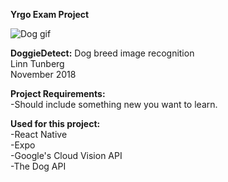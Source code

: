 <strong>Yrgo Exam Project</strong><br> 

<img src="https://media.giphy.com/media/Ood1OSF92jubS/giphy.gif" alt="Dog gif"><br>

<strong>DoggieDetect:</strong> Dog breed image recognition<br>
Linn Tunberg<br>
November 2018<br>

<strong>Project Requirements:</strong><br>
-Should include something new you want to learn.

<strong>Used for this project:</strong><br>
-React Native<br>
-Expo<br>
-Google's Cloud Vision API<br>
-The Dog API<br>


